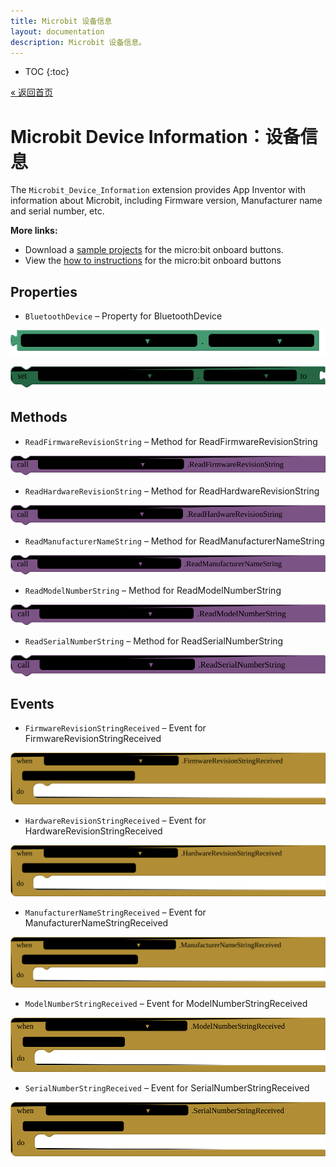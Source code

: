```yaml
---
title: Microbit 设备信息
layout: documentation
description: Microbit 设备信息。
---
```


* TOC
{:toc}

[&laquo; 返回首页](MicroBitIntro.html)

# Microbit Device Information：设备信息

The <code>Microbit_Device_Information</code> extension provides App Inventor with information about Microbit, including Firmware version, Manufacturer name and serial number, etc.

<strong>More links:</strong><ul><li>Download a <a href='http://iot.appinventor.mit.edu/assets/samples/MicrobitDeviceInformation.aia' target='_blank'>sample projects</a> for the micro:bit onboard buttons.</li><li>View the <a href='http://iot.appinventor.mit.edu/assets/howtos/MIT_App_Inventor_Microbit_DeviceInformation.pdf' target='_blank'>how to instructions</a> for the micro:bit onboard buttons</li></ul>


## Properties

+ <a name="BluetoothDevice"></a>`BluetoothDevice` – Property for BluetoothDevice


![get Microbit_Device_Information1 BluetoothDevice ](blocks/Microbit_Device_Information.BluetoothDevice_getter.svg)


![set Microbit_Device_Information1 BluetoothDevice  to](blocks/Microbit_Device_Information.BluetoothDevice_setter.svg)

## Methods

+ <a name="ReadFirmwareRevisionString"></a>`ReadFirmwareRevisionString` – Method for ReadFirmwareRevisionString

![call Microbit_Device_Information1 ReadFirmwareRevisionString](blocks/Microbit_Device_Information.ReadFirmwareRevisionString.svg)

+ <a name="ReadHardwareRevisionString"></a>`ReadHardwareRevisionString` – Method for ReadHardwareRevisionString

![call Microbit_Device_Information1 ReadHardwareRevisionString](blocks/Microbit_Device_Information.ReadHardwareRevisionString.svg)

+ <a name="ReadManufacturerNameString"></a>`ReadManufacturerNameString` – Method for ReadManufacturerNameString

![call Microbit_Device_Information1 ReadManufacturerNameString](blocks/Microbit_Device_Information.ReadManufacturerNameString.svg)

+ <a name="ReadModelNumberString"></a>`ReadModelNumberString` – Method for ReadModelNumberString

![call Microbit_Device_Information1 ReadModelNumberString](blocks/Microbit_Device_Information.ReadModelNumberString.svg)

+ <a name="ReadSerialNumberString"></a>`ReadSerialNumberString` – Method for ReadSerialNumberString

![call Microbit_Device_Information1 ReadSerialNumberString](blocks/Microbit_Device_Information.ReadSerialNumberString.svg)

## Events

+ <a name="FirmwareRevisionStringReceived"></a>`FirmwareRevisionStringReceived` – Event for FirmwareRevisionStringReceived

![when Microbit_Device_Information1 FirmwareRevisionStringReceived Firmware_Revision_String do](blocks/Microbit_Device_Information.FirmwareRevisionStringReceived.svg)

+ <a name="HardwareRevisionStringReceived"></a>`HardwareRevisionStringReceived` – Event for HardwareRevisionStringReceived

![when Microbit_Device_Information1 HardwareRevisionStringReceived Hardware_Revision_String do](blocks/Microbit_Device_Information.HardwareRevisionStringReceived.svg)

+ <a name="ManufacturerNameStringReceived"></a>`ManufacturerNameStringReceived` – Event for ManufacturerNameStringReceived

![when Microbit_Device_Information1 ManufacturerNameStringReceived Manufacturer_Name_String do](blocks/Microbit_Device_Information.ManufacturerNameStringReceived.svg)

+ <a name="ModelNumberStringReceived"></a>`ModelNumberStringReceived` – Event for ModelNumberStringReceived

![when Microbit_Device_Information1 ModelNumberStringReceived Model_Number_String do](blocks/Microbit_Device_Information.ModelNumberStringReceived.svg)

+ <a name="SerialNumberStringReceived"></a>`SerialNumberStringReceived` – Event for SerialNumberStringReceived

![when Microbit_Device_Information1 SerialNumberStringReceived Serial_Number_String do](blocks/Microbit_Device_Information.SerialNumberStringReceived.svg)


